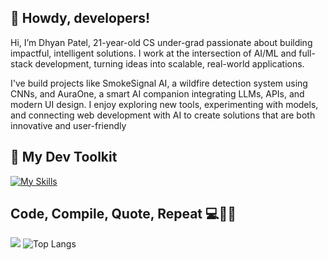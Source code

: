## 🌈 Howdy, developers!
Hi, I’m Dhyan Patel, 21-year-old CS under-grad passionate about building impactful, intelligent solutions. I work at the intersection of AI/ML and full-stack development, turning ideas into scalable, real-world applications.

I've build projects like SmokeSignal AI, a wildfire detection system using CNNs, and AuraOne, a smart AI companion integrating LLMs, APIs, and modern UI design. I enjoy exploring new tools, experimenting with models, and connecting web development with AI to create solutions that are both innovative and user-friendly

## 🧰 My Dev Toolkit
[![My Skills](https://skillicons.dev/icons?i=python,html,css,bootstrap,js,react,tailwind,nodejs,express,django,mongodb,firebase,gcp,tensorflow,pytorch,opencv,sklearn,pandas,numpy,matplotlib,streamlit,&perline=9)](https://skillicons.dev)

## Code, Compile, Quote, Repeat 💻🔁💬 
![](https://quotes-github-readme.vercel.app/api?type=horizontal&theme=merko)
![Top Langs](https://github-readme-stats.vercel.app/api/top-langs/?username=dhyan2815&layout=compact&theme=dark)
